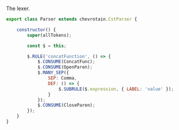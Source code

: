The lexer.

<terminal :rows="1" :lines="[
    'yarn add chevrotain'
]"></terminal>

```javascript
export class Parser extends chevrotain.CstParser {

    constructor() {
        super(allTokens);

        const $ = this;

        $.RULE('concatFunction', () => {
            $.CONSUME(ConcatFunc);
            $.CONSUME(OpenParen);
            $.MANY_SEP({
                SEP: Comma,
                DEF: () => {
                    $.SUBRULE($.expression, { LABEL: 'value' });
                }
            });
            $.CONSUME(CloseParen);
        });
    }
}
```